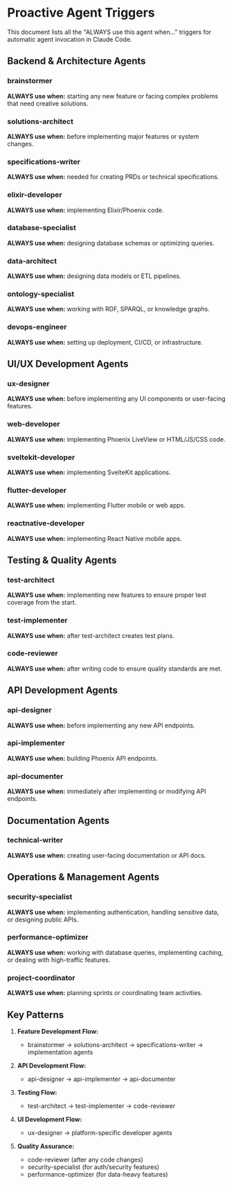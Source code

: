 # Proactive Agent Triggers

This document lists all the "ALWAYS use this agent when..." triggers for automatic agent invocation in Claude Code.

## Backend & Architecture Agents

### brainstormer
**ALWAYS use when:** starting any new feature or facing complex problems that need creative solutions.

### solutions-architect  
**ALWAYS use when:** before implementing major features or system changes.

### specifications-writer
**ALWAYS use when:** needed for creating PRDs or technical specifications.

### elixir-developer
**ALWAYS use when:** implementing Elixir/Phoenix code.

### database-specialist
**ALWAYS use when:** designing database schemas or optimizing queries.

### data-architect
**ALWAYS use when:** designing data models or ETL pipelines.

### ontology-specialist
**ALWAYS use when:** working with RDF, SPARQL, or knowledge graphs.

### devops-engineer
**ALWAYS use when:** setting up deployment, CI/CD, or infrastructure.

## UI/UX Development Agents

### ux-designer
**ALWAYS use when:** before implementing any UI components or user-facing features.

### web-developer
**ALWAYS use when:** implementing Phoenix LiveView or HTML/JS/CSS code.

### sveltekit-developer
**ALWAYS use when:** implementing SvelteKit applications.

### flutter-developer
**ALWAYS use when:** implementing Flutter mobile or web apps.

### reactnative-developer
**ALWAYS use when:** implementing React Native mobile apps.

## Testing & Quality Agents

### test-architect
**ALWAYS use when:** implementing new features to ensure proper test coverage from the start.

### test-implementer
**ALWAYS use when:** after test-architect creates test plans.

### code-reviewer
**ALWAYS use when:** after writing code to ensure quality standards are met.

## API Development Agents

### api-designer
**ALWAYS use when:** before implementing any new API endpoints.

### api-implementer
**ALWAYS use when:** building Phoenix API endpoints.

### api-documenter
**ALWAYS use when:** immediately after implementing or modifying API endpoints.

## Documentation Agents

### technical-writer
**ALWAYS use when:** creating user-facing documentation or API docs.

## Operations & Management Agents

### security-specialist
**ALWAYS use when:** implementing authentication, handling sensitive data, or designing public APIs.

### performance-optimizer
**ALWAYS use when:** working with database queries, implementing caching, or dealing with high-traffic features.

### project-coordinator
**ALWAYS use when:** planning sprints or coordinating team activities.

## Key Patterns

1. **Feature Development Flow:**
   - brainstormer → solutions-architect → specifications-writer → implementation agents

2. **API Development Flow:**
   - api-designer → api-implementer → api-documenter

3. **Testing Flow:**
   - test-architect → test-implementer → code-reviewer

4. **UI Development Flow:**
   - ux-designer → platform-specific developer agents

5. **Quality Assurance:**
   - code-reviewer (after any code changes)
   - security-specialist (for auth/security features)
   - performance-optimizer (for data-heavy features)